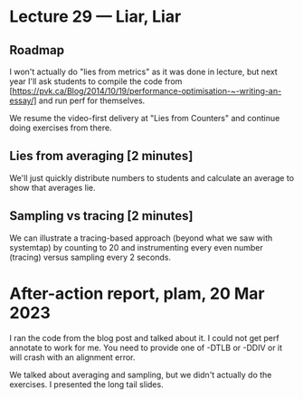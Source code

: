 # Lecture 29 — Liar, Liar

## Roadmap

I won't actually do "lies from metrics" as it was done in lecture, but next year
I'll ask students to compile the code from
[https://pvk.ca/Blog/2014/10/19/performance-optimisation-~-writing-an-essay/]
and run perf for themselves.

We resume the video-first delivery at "Lies from Counters" and continue doing
exercises from there.

## Lies from averaging [2 minutes]

We'll just quickly distribute numbers to students and calculate an average to
show that averages lie.

## Sampling vs tracing [2 minutes]

We can illustrate a tracing-based approach (beyond what we saw with systemtap)
by counting to 20 and instrumenting every even number (tracing) versus sampling
every 2 seconds.

# After-action report, plam, 20 Mar 2023

I ran the code from the blog post and talked about it. I could not get perf
annotate to work for me. You need to provide one of -DTLB or -DDIV or it will
crash with an alignment error.

We talked about averaging and sampling, but we didn't actually do the exercises.
I presented the long tail slides.
